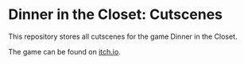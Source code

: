 # Dinner in the Closet: Cutscenes

This repository stores all cutscenes for the game Dinner in the Closet.

The game can be found on [itch.io](https://aseplant.itch.io/dinner-in-the-closet).
